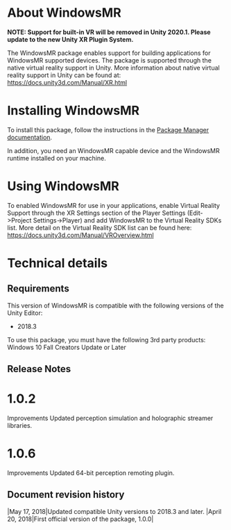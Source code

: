 # About WindowsMR

**NOTE: Support for built-in VR will be removed in Unity 2020.1. Please update to the new Unity XR Plugin System.**

The WindowsMR package enables support for building applications for WindowsMR supported devices. The package is supported through the native virtual reality support in Unity.
More information about native virtual reality support in Unity can be found at: https://docs.unity3d.com/Manual/XR.html

# Installing WindowsMR

To install this package, follow the instructions in the [Package Manager documentation](https://docs.unity3d.com/Packages/com.unity.package-manager-ui@latest/index.html). 

In addition, you need an WindowsMR capable device and the WindowsMR runtime installed on your machine.

# Using WindowsMR

To enabled WindowsMR for use in your applications, enable Virtual Reality Support through the XR Settings section of the Player Settings (Edit->Project Settings->Player) and add WindowsMR to the Virtual Reality SDKs list.
More detail on the Virtual Reality SDK list can be found here: https://docs.unity3d.com/Manual/VROverview.html

# Technical details
## Requirements
This version of WindowsMR is compatible with the following versions of the Unity Editor:
 - 2018.3

To use this package, you must have the following 3rd party products:
Windows 10 Fall Creators Update or Later

## Release Notes
# 1.0.2
Improvements
Updated perception simulation and holographic streamer libraries.

# 1.0.6
Improvements
Updated 64-bit perception remoting plugin.

## Document revision history
|May 17, 2018|Updated compatible Unity versions to 2018.3 and later. 
|April 20, 2018|First official version of the package, 1.0.0|